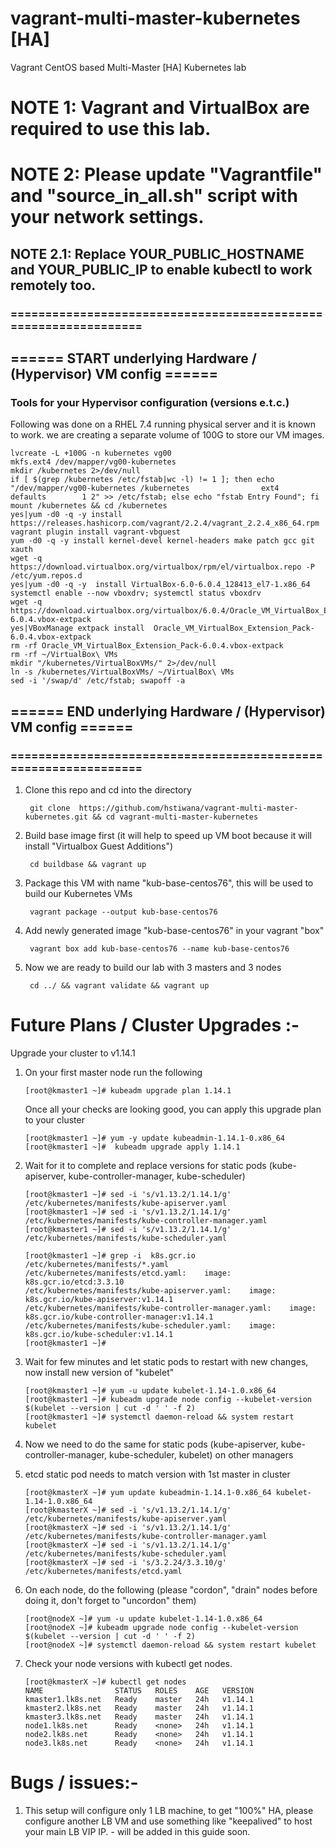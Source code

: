# vagrant-multi-master-kubernetes [HA]
Vagrant CentOS based Multi-Master [HA] Kubernetes lab

# NOTE 1: Vagrant and VirtualBox are required to use this lab.
# NOTE 2: Please update "Vagrantfile" and "source_in_all.sh" script with your network settings.
## NOTE 2.1: Replace YOUR_PUBLIC_HOSTNAME and YOUR_PUBLIC_IP to enable kubectl to work remotely too.



### ================================================================
## ====== START underlying Hardware / (Hypervisor) VM config ======
### Tools for your Hypervisor configuration (versions e.t.c.)

Following was done on a RHEL 7.4 running physical server and it is known to work.
we are creating a separate volume of 100G to store our VM images.


	lvcreate -L +100G -n kubernetes vg00
	mkfs.ext4 /dev/mapper/vg00-kubernetes
	mkdir /kubernetes 2>/dev/null
	if [ $(grep /kubernetes /etc/fstab|wc -l) != 1 ]; then echo "/dev/mapper/vg00-kubernetes /kubernetes                ext4    defaults        1 2" >> /etc/fstab; else echo "fstab Entry Found"; fi
	mount /kubernetes && cd /kubernetes
	yes|yum -d0 -q -y install https://releases.hashicorp.com/vagrant/2.2.4/vagrant_2.2.4_x86_64.rpm
	vagrant plugin install vagrant-vbguest
	yum -d0 -q -y install kernel-devel kernel-headers make patch gcc git xauth
	wget -q https://download.virtualbox.org/virtualbox/rpm/el/virtualbox.repo -P /etc/yum.repos.d
	yes|yum -d0 -q -y  install VirtualBox-6.0-6.0.4_128413_el7-1.x86_64
	systemctl enable --now vboxdrv; systemctl status vboxdrv
	wget -q https://download.virtualbox.org/virtualbox/6.0.4/Oracle_VM_VirtualBox_Extension_Pack-6.0.4.vbox-extpack
	yes|VBoxManage extpack install  Oracle_VM_VirtualBox_Extension_Pack-6.0.4.vbox-extpack
	rm -rf Oracle_VM_VirtualBox_Extension_Pack-6.0.4.vbox-extpack
	rm -rf ~/VirtualBox\ VMs
	mkdir "/kubernetes/VirtualBoxVMs/" 2>/dev/null
	ln -s /kubernetes/VirtualBoxVMs/ ~/VirtualBox\ VMs
	sed -i '/swap/d' /etc/fstab; swapoff -a
	
## ====== END underlying Hardware / (Hypervisor) VM config ======
### ================================================================



1) Clone this repo and cd into the directory

    	git clone  https://github.com/hstiwana/vagrant-multi-master-kubernetes.git && cd vagrant-multi-master-kubernetes

2) Build base image first (it will help to speed up VM boot because it will install "Virtualbox Guest Additions")

     	cd buildbase && vagrant up

3) Package this VM with name "kub-base-centos76", this will be used to build our Kubernetes VMs
	
     	vagrant package --output kub-base-centos76

4) Add newly generated image "kub-base-centos76" in your vagrant "box"
		
     	vagrant box add kub-base-centos76 --name kub-base-centos76

5) Now we are ready to build our lab with 3 masters and 3 nodes
		
    	cd ../ && vagrant validate && vagrant up



# Future Plans / Cluster Upgrades :-
 Upgrade your cluster to v1.14.1
	
 1) On your first master node run the following
		
    	[root@kmaster1 ~]# kubeadm upgrade plan 1.14.1

    Once all your checks are looking good, you can apply this upgrade plan to your cluster
		
    	[root@kmaster1 ~]# yum -y update kubeadmin-1.14.1-0.x86_64 
    	[root@kmaster1 ~]#  kubeadm upgrade apply 1.14.1 

 2) Wait for it to complete and replace versions for static pods (kube-apiserver, kube-controller-manager, kube-scheduler)
		
    	[root@kmaster1 ~]# sed -i 's/v1.13.2/1.14.1/g' /etc/kubernetes/manifests/kube-apiserver.yaml  
    	[root@kmaster1 ~]# sed -i 's/v1.13.2/1.14.1/g' /etc/kubernetes/manifests/kube-controller-manager.yaml 
    	[root@kmaster1 ~]# sed -i 's/v1.13.2/1.14.1/g' /etc/kubernetes/manifests/kube-scheduler.yaml  

    	[root@kmaster1 ~]# grep -i  k8s.gcr.io /etc/kubernetes/manifests/*.yaml
    	/etc/kubernetes/manifests/etcd.yaml:    image: k8s.gcr.io/etcd:3.3.10
    	/etc/kubernetes/manifests/kube-apiserver.yaml:    image: k8s.gcr.io/kube-apiserver:v1.14.1
    	/etc/kubernetes/manifests/kube-controller-manager.yaml:    image: k8s.gcr.io/kube-controller-manager:v1.14.1
    	/etc/kubernetes/manifests/kube-scheduler.yaml:    image: k8s.gcr.io/kube-scheduler:v1.14.1
    	[root@kmaster1 ~]#

 3) Wait for few minutes and let static pods to restart with new changes, now install new version of "kubelet"

    	[root@kmaster1 ~]# yum -u update kubelet-1.14-1.0.x86_64
    	[root@kmaster1 ~]# kubeadm upgrade node config --kubelet-version $(kubelet --version | cut -d ' ' -f 2)
    	[root@kmaster1 ~]# systemctl daemon-reload && system restart kubelet
	
 4) Now we need to do the same for static pods (kube-apiserver, kube-controller-manager, kube-scheduler, kubelet) on other managers
	
 5) etcd static pod needs to match version with 1st master in cluster

    	[root@kmasterX ~]# yum update kubeadmin-1.14.1-0.x86_64 kubelet-1.14-1.0.x86_64
    	[root@kmasterX ~]# sed -i 's/v1.13.2/1.14.1/g' /etc/kubernetes/manifests/kube-apiserver.yaml  
    	[root@kmasterX ~]# sed -i 's/v1.13.2/1.14.1/g' /etc/kubernetes/manifests/kube-controller-manager.yaml 
    	[root@kmasterX ~]# sed -i 's/v1.13.2/1.14.1/g' /etc/kubernetes/manifests/kube-scheduler.yaml  
    	[root@kmasterX ~]# sed -i 's/3.2.24/3.3.10/g' /etc/kubernetes/manifests/etcd.yaml
			
 6) On each node, do the following (please "cordon", "drain" nodes before doing it, don't forget to "uncordon" them)
		
    	[root@nodeX ~]# yum -u update kubelet-1.14-1.0.x86_64
    	[root@nodeX ~]# kubeadm upgrade node config --kubelet-version $(kubelet --version | cut -d ' ' -f 2) 
    	[root@nodeX ~]# systemctl daemon-reload && system restart kubelet
   
 7) Check your node versions with kubectl get nodes.
   
     	[root@kmasterX ~]# kubectl get nodes
    	NAME                STATUS   ROLES    AGE   VERSION
    	kmaster1.lk8s.net   Ready    master   24h   v1.14.1
    	kmaster2.lk8s.net   Ready    master   24h   v1.14.1
    	kmaster3.lk8s.net   Ready    master   24h   v1.14.1
    	node1.lk8s.net      Ready    <none>   24h   v1.14.1
    	node2.lk8s.net      Ready    <none>   24h   v1.14.1
    	node3.lk8s.net      Ready    <none>   24h   v1.14.1
	


# Bugs / issues:-
1. This setup will configure only 1 LB machine, to get "100%" HA, please configure another LB VM and use something like "keepalived" to host your main LB VIP IP. - will be added in this guide soon.
